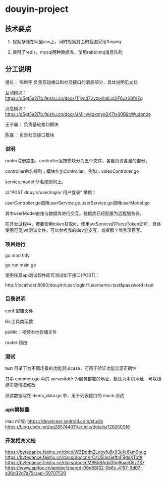 # douyin-project

## 技术要点

1. 视频存储在阿里oss上，同时视频封面的截图采用ffmpeg

2. 使用了redis，mysql两种数据库，使用rabbitmq消息队列

## 分工说明
组长： 陈新宇  负责互动接口和社交接口的消息部分，具体说明见文档

互动模块：https://d5gt5a2i7b.feishu.cn/docx/T1wId72vzonhdLxOlF6czS0fnZg

消息模块：https://d5gt5a2i7b.feishu.cn/docx/JMHwdgxmyoG47tx00B9cWudonqe

王子晨： 负责基础接口模块

陈鑫： 负责社交接口模块

### 说明
router注册路由，controller层按模块分为五个文件，各自负责各自的部分。

controller命名规则：模块名加Controller，例如：videoController.go

service,model 命名规则同上。

以“POST douyin/user/login/ 用户登录” 举例：

userController.go调用userService.go,userService.go调用userModel.go

其中userModel直接与数据库进行交互。数据库已经配置为远程服务器。

在开发过程中，若要使用token获取id，使用jwtService的ParseToken即可，具体使用可见jwt测试文件。可以参考我的dev分支写，或者那个优秀项目写。


### 项目运行

go mod tidy

go run main.go

使用任意api测试软件即可测试如下接口(POST)：

http://localhost:8080/douyin/user/login/?username=test&password=test


### 目录说明

conf:配置文件

lib:工具类函数

public：视频本地存储文件

router:路由


### 测试

test 目录下为不同场景的功能测试case，可用于验证功能实现正确性

其中 common.go 中的 _serverAddr_ 为服务部署的地址，默认为本机地址，可以根据实际情况修改

测试数据写在 demo_data.go 中，用于列表接口的 mock 测试


### apk模拟器
mac m1版:
https://developer.android.com/studio
https://blog.csdn.net/qq285744011/article/details/126200016

### 开发相关文档
https://bytedance.feishu.cn/docx/WZDddh2Lqoyfu6x93u1c8km9nug
https://bytedance.feishu.cn/docs/doccnKrCsU5Iac6eftnFBdsXTof#
https://bytedance.feishu.cn/docs/doccnM9KkBAdyDhg8qaeGlIz7S7
https://www.apifox.cn/apidoc/shared-09d88f32-0b6c-4157-9d07-a36d32d7a75c/api-50707530


